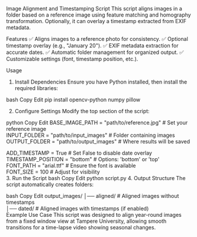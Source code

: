 Image Alignment and Timestamping Script
This script aligns images in a folder based on a reference image using feature matching and homography transformation. Optionally, it can overlay a timestamp extracted from EXIF metadata.

Features
✅ Aligns images to a reference photo for consistency.
✅ Optional timestamp overlay (e.g., "January 20").
✅ EXIF metadata extraction for accurate dates.
✅ Automatic folder management for organized output.
✅ Customizable settings (font, timestamp position, etc.).

Usage
1. Install Dependencies
Ensure you have Python installed, then install the required libraries:

bash
Copy
Edit
pip install opencv-python numpy pillow

2. Configure Settings
Modify the top section of the script:

python
Copy
Edit
BASE_IMAGE_PATH = "path/to/reference.jpg"  # Set your reference image  
INPUT_FOLDER = "path/to/input_images"  # Folder containing images  
OUTPUT_FOLDER = "path/to/output_images"  # Where results will be saved  

ADD_TIMESTAMP = True  # Set False to disable date overlay  
TIMESTAMP_POSITION = "bottom"  # Options: 'bottom' or 'top'  
FONT_PATH = "arial.ttf"  # Ensure the font is available  
FONT_SIZE = 100  # Adjust for visibility  
3. Run the Script
bash
Copy
Edit
python script.py
4. Output Structure
The script automatically creates folders:

bash
Copy
Edit
output_images/
│── aligned/         # Aligned images without timestamps  
│── dated/           # Aligned images with timestamps (if enabled)  
Example Use Case
This script was designed to align year-round images from a fixed window view at Tampere University, allowing smooth transitions for a time-lapse video showing seasonal changes.

